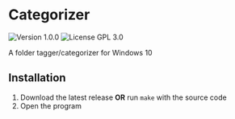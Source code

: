 # Categorizer
<img alt="Version 1.0.0" src="https://img.shields.io/badge/version-1.0.0-brightgreen"> <img alt="License GPL 3.0" src="https://img.shields.io/badge/license-GPL%203.0-blue">

A folder tagger/categorizer for Windows 10

## Installation
1. Download the latest release **OR** run `make` with the source code
2. Open the program
